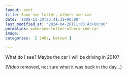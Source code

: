 ```yaml
---
layout: post
title: Some see letter, others see car
date: '2008-11-30T23:41:31+00:00'
last_modified_at: '2024-04-26T11:05:43+00:00'
permalink: some-see-letter-others-see-car
image: 
categories:  [ 240z, Datsun ]

---
```

What do I see? Maybe the car I will be driving in 2010?

(Video removed, not sure what it was back in the day...)

